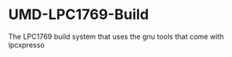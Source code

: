 UMD-LPC1769-Build
=================

The LPC1769 build system that uses the gnu tools that come with lpcxpresso
